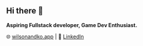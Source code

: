 ## Hi there 👋

**Aspiring Fullstack developer, Game Dev Enthusiast.**

🌐 [wilsonandko.app](https://wilsonandko.vercel.app) | 
🔗 [LinkedIn](https://www.linkedin.com/in/wilson-ko)  

